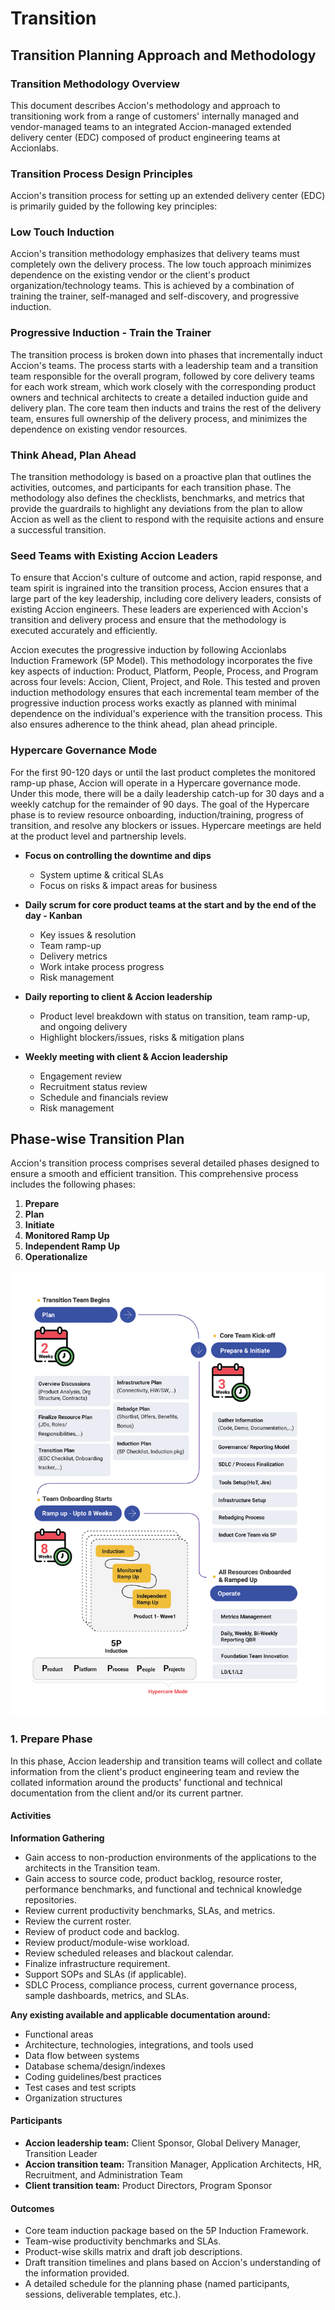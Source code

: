 # Transition

## Transition Planning Approach and Methodology

### Transition Methodology Overview

This document describes Accion's methodology and approach to transitioning work from a range of customers' internally managed and vendor-managed teams to an integrated Accion-managed extended delivery center (EDC) composed of product engineering teams at Accionlabs.

### Transition Process Design Principles

Accion's transition process for setting up an extended delivery center (EDC) is primarily guided by the following key principles:

### Low Touch Induction

Accion's transition methodology emphasizes that delivery teams must completely own the delivery process. The low touch approach minimizes dependence on the existing vendor or the client's product organization/technology teams. This is achieved by a combination of training the trainer, self-managed and self-discovery, and progressive induction.

### Progressive Induction - Train the Trainer

The transition process is broken down into phases that incrementally induct Accion's teams. The process starts with a leadership team and a transition team responsible for the overall program, followed by core delivery teams for each work stream, which work closely with the corresponding product owners and technical architects to create a detailed induction guide and delivery plan. The core team then inducts and trains the rest of the delivery team, ensures full ownership of the delivery process, and minimizes the dependence on existing vendor resources.

### Think Ahead, Plan Ahead

The transition methodology is based on a proactive plan that outlines the activities, outcomes, and participants for each transition phase. The methodology also defines the checklists, benchmarks, and metrics that provide the guardrails to highlight any deviations from the plan to allow Accion as well as the client to respond with the requisite actions and ensure a successful transition.

### Seed Teams with Existing Accion Leaders

To ensure that Accion's culture of outcome and action, rapid response, and team spirit is ingrained into the transition process, Accion ensures that a large part of the key leadership, including core delivery leaders, consists of existing Accion engineers. These leaders are experienced with Accion's transition and delivery process and ensure that the methodology is executed accurately and efficiently.

Accion executes the progressive induction by following Accionlabs Induction Framework (5P Model). This methodology incorporates the five key aspects of induction: Product, Platform, People, Process, and Program across four levels: Accion, Client, Project, and Role. This tested and proven induction methodology ensures that each incremental team member of the progressive induction process works exactly as planned with minimal dependence on the individual's experience with the transition process. This also ensures adherence to the think ahead, plan ahead principle.

### Hypercare Governance Mode

For the first 90-120 days or until the last product completes the monitored ramp-up phase, Accion will operate in a Hypercare governance mode. Under this mode, there will be a daily leadership catch-up for 30 days and a weekly catchup for the remainder of 90 days. The goal of the Hypercare phase is to review resource onboarding, induction/training, progress of transition, and resolve any blockers or issues. Hypercare meetings are held at the product level and partnership levels.

- **Focus on controlling the downtime and dips**
  - System uptime & critical SLAs
  - Focus on risks & impact areas for business

- **Daily scrum for core product teams at the start and by the end of the day - Kanban**
  - Key issues & resolution
  - Team ramp-up
  - Delivery metrics
  - Work intake process progress
  - Risk management

- **Daily reporting to client & Accion leadership**
  - Product level breakdown with status on transition, team ramp-up, and ongoing delivery
  - Highlight blockers/issues, risks & mitigation plans

- **Weekly meeting with client & Accion leadership**
  - Engagement review
  - Recruitment status review
  - Schedule and financials review
  - Risk management

## Phase-wise Transition Plan

Accion's transition process comprises several detailed phases designed to ensure a smooth and efficient transition. This comprehensive process includes the following phases:

1. **Prepare**
2. **Plan**
3. **Initiate**
4. **Monitored Ramp Up**
5. **Independent Ramp Up**
6. **Operationalize**

![Phase-wise Transition Plan](../assets/media/image8.png)

### 1. Prepare Phase

In this phase, Accion leadership and transition teams will collect and collate information from the client's product engineering team and review the collated information around the products' functional and technical documentation from the client and/or its current partner.

#### Activities

**Information Gathering**

- Gain access to non-production environments of the applications to the architects in the Transition team.
- Gain access to source code, product backlog, resource roster, performance benchmarks, and functional and technical knowledge repositories.
- Review current productivity benchmarks, SLAs, and metrics.
- Review the current roster.
- Review of product code and backlog.
- Review product/module-wise workload.
- Review scheduled releases and blackout calendar.
- Finalize infrastructure requirement.
- Support SOPs and SLAs (if applicable).
- SDLC Process, compliance process, current governance process, sample dashboards, metrics, and SLAs.

**Any existing available and applicable documentation around:**
- Functional areas
- Architecture, technologies, integrations, and tools used
- Data flow between systems
- Database schema/design/indexes
- Coding guidelines/best practices
- Test cases and test scripts
- Organization structures

#### Participants

- **Accion leadership team:** Client Sponsor, Global Delivery Manager, Transition Leader
- **Accion transition team:** Transition Manager, Application Architects, HR, Recruitment, and Administration Team
- **Client transition team:** Product Directors, Program Sponsor

#### Outcomes

- Core team induction package based on the 5P Induction Framework.
- Team-wise productivity benchmarks and SLAs.
- Product-wise skills matrix and draft job descriptions.
- Draft transition timelines and plans based on Accion's understanding of the information provided.
- A detailed schedule for the planning phase (named participants, sessions, deliverable templates, etc.).
